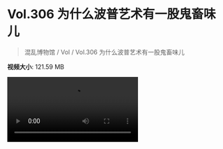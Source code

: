 # Vol.306 为什么波普艺术有一股鬼畜味儿

> 混乱博物馆 / Vol / Vol.306 为什么波普艺术有一股鬼畜味儿

**视频大小**: 121.59 MB

<div class="video"><video src="https://file.hsyhx.top/archive/306.mp4" controls preload>🤔 您的浏览器不支持 video 标签</video></div>